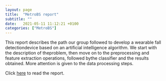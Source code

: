 ```yaml
---
layout: page
title:  "MetroBS report"
subtitle: ""
date:   2021-05-11 11:12:21 +0100
categories: ["MetroBS"]
---
```

This  report  describes  the  path  our  group  followed  to  develop  a  wearable  fall  detectiondevice based on an artificial intelligence algorithm.  We start with the description of theproblem, then move on to the preprocessing and feature extraction operations, followed bythe classifier and the results obtained.  More attention is given to the data processing steps.

Click [here](https://github.com/freshq99/freshq99.github.io/blob/master/docs/MetroBS-Report.pdf) to read the report.

